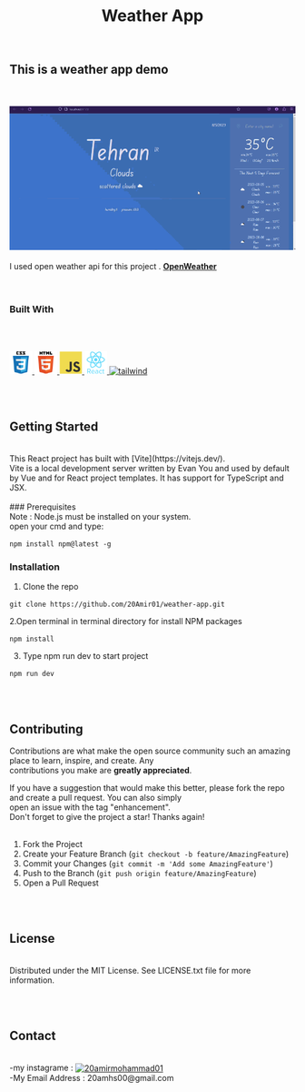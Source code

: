 <a name="readme-top"></a>

<div align="center">
  <h1 align="center">Weather App</h1>
</div>
<br />
<!-- ABOUT THE PROJECT -->
<h2>This is a weather app demo</h2>

<br /><br />
![Product Name Screen Shot](./public/weather-app-demo-compresed.gif)
<br /><br />
I used open weather api for this project . <strong><a href="https://openweathermap.org/api">OpenWeather</a></strong><br />
<br/><br/>

### Built With

<br />
<br/>
<p align="left"> <a href="https://www.w3schools.com/css/" target="_blank" rel="noreferrer"> <img src="https://raw.githubusercontent.com/devicons/devicon/master/icons/css3/css3-original-wordmark.svg" alt="css3" width="40" height="40"/> </a> <a href="https://www.w3.org/html/" target="_blank" rel="noreferrer"> <img src="https://raw.githubusercontent.com/devicons/devicon/master/icons/html5/html5-original-wordmark.svg" alt="html5" width="40" height="40"/> </a> <a href="https://developer.mozilla.org/en-US/docs/Web/JavaScript" target="_blank" rel="noreferrer"> <img src="https://raw.githubusercontent.com/devicons/devicon/master/icons/javascript/javascript-original.svg" alt="javascript" width="40" height="40"/> </a> <a href="https://reactjs.org/" target="_blank" rel="noreferrer"> <img src="https://raw.githubusercontent.com/devicons/devicon/master/icons/react/react-original-wordmark.svg" alt="react" width="40" height="40"/> </a> <a href="https://tailwindcss.com/" target="_blank" rel="noreferrer"> <img src="https://www.vectorlogo.zone/logos/tailwindcss/tailwindcss-icon.svg" alt="tailwind" width="40" height="40"/> </a> </p>
<br/><br/>
<!-- GETTING STARTED -->
<h2>Getting Started</h2>
<br/>
This React project has built with [Vite](https://vitejs.dev/).<br/>
Vite is a local development server written by Evan You and used by default by Vue and for React project templates. It has support for TypeScript and JSX.
<br/><br/>
### Prerequisites<br/>
Note : Node.js must be installed on your system.<br/>
open your cmd and type:

```
npm install npm@latest -g
```

### Installation

1. Clone the repo

```
git clone https://github.com/20Amir01/weather-app.git
```

2.Open terminal in terminal directory for install NPM packages<br />

```
npm install
```

3. Type npm run dev to start project

```
npm run dev
```

<br /><br />

<!-- CONTRIBUTING -->

## Contributing<br />

Contributions are what make the open source community such an amazing place to learn, inspire, and create. Any <br />contributions you make are **greatly appreciated**.<br />

If you have a suggestion that would make this better, please fork the repo and create a pull request. You can also simply <br />open an issue with the tag "enhancement".<br />
Don't forget to give the project a star! Thanks again!<br />
<br />

1. Fork the Project<br />
2. Create your Feature Branch (`git checkout -b feature/AmazingFeature`)<br />
3. Commit your Changes (`git commit -m 'Add some AmazingFeature'`)<br />
4. Push to the Branch (`git push origin feature/AmazingFeature`)<br />
5. Open a Pull Request<br />

<br /><br />

<!-- LICENSE -->

## License

<br />
Distributed under the MIT License. See LICENSE.txt file for more information.

<br /><br />

<!-- CONTACT -->

## Contact

<br />
-my instagrame : <a href="https://instagram.com/20amirmohammad01" target="blank"><img align="center" src="https://raw.githubusercontent.com/rahuldkjain/github-profile-readme-generator/master/src/images/icons/Social/instagram.svg" alt="20amirmohammad01" height="30" width="40" /></a> <br/>
-My Email Address : 20amhs00@gmail.com
<br />
